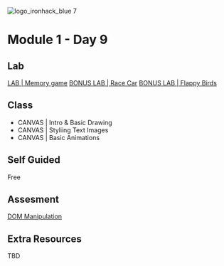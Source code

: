 ![logo_ironhack_blue 7](https://user-images.githubusercontent.com/23629340/40541063-a07a0a8a-601a-11e8-91b5-2f13e4e6b441.png)

# Module 1 - Day 9

## Lab

[LAB | Memory game](https://github.com/ironhack-labs/lab-javascript-memory-game)
[BONUS LAB | Race Car](https://github.com/ironhack-labs/lab-canvas-race-car)
[BONUS LAB | Flappy Birds](https://github.com/ironhack-labs/lab-canvas-flappybirds)

## Class

- CANVAS | Intro & Basic Drawing
- CANVAS | Styliing Text Images
- CANVAS | Basic Animations

## Self Guided

Free

## Assesment

[DOM Manipulation](https://my.ironhack.com/lms/courses/course-v1:IRONHACK+WDFT52+202105_BCN/modules/ironhack-course-chapter_2/units/ironhack-course-chapter_2-sequential_3-vertical_6)

## Extra Resources

TBD
